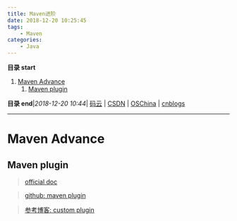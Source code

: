 ```yaml
---
title: Maven进阶
date: 2018-12-20 10:25:45
tags: 
    - Maven
categories:
    - Java
---
```


**目录 start**
 
1. [Maven Advance](#maven-advance)
    1. [Maven plugin](#maven-plugin)

**目录 end**|_2018-12-20 10:44_| [码云](https://gitee.com/gin9) | [CSDN](http://blog.csdn.net/kcp606) | [OSChina](https://my.oschina.net/kcp1104) | [cnblogs](http://www.cnblogs.com/kuangcp)
****************************************
# Maven Advance


## Maven plugin 
> [official doc](http://maven.apache.org/guides/mini/guide-configuring-plugins.html)

> [github: maven plugin](https://github.com/search?q=maven+plugin)

> [参考博客: custom plugin](https://javabeat.net/writing-a-custom-plugin-for-maven/)

